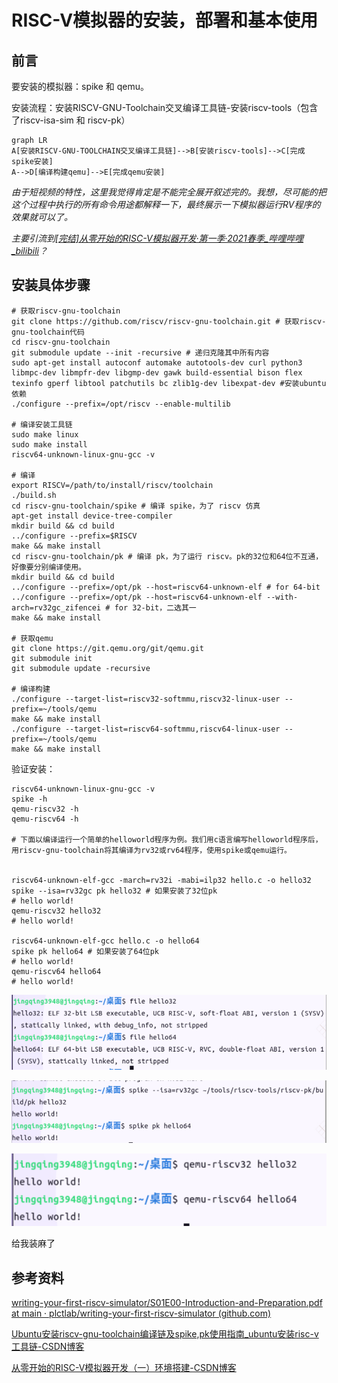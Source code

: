 # RISC-V模拟器的安装，部署和基本使用

## 前言

要安装的模拟器：spike 和 qemu。

安装流程：安装RISCV-GNU-Toolchain交叉编译工具链-安装riscv-tools（包含了riscv-isa-sim 和 riscv-pk）

```mermaid
graph LR
A[安装RISCV-GNU-TOOLCHAIN交叉编译工具链]-->B[安装riscv-tools]-->C[完成spike安装]
A-->D[编译构建qemu]-->E[完成qemu安装]
```

*由于短视频的特性，这里我觉得肯定是不能完全展开叙述完的。我想，尽可能的把这个过程中执行的所有命令用途都解释一下，最终展示一下模拟器运行RV程序的效果就可以了。*

*主要引流到[[完结\]从零开始的RISC-V模拟器开发·第一季·2021春季_哔哩哔哩_bilibili](https://www.bilibili.com/video/BV12Z4y1c74c/?spm_id_from=333.999.0.0&vd_source=05baa16b109824edfe68909895264c33)？*

## 安装具体步骤

```shell
# 获取riscv-gnu-toolchain
git clone https://github.com/riscv/riscv-gnu-toolchain.git # 获取riscv-gnu-toolchain代码
cd riscv-gnu-toolchain 
git submodule update --init -recursive # 递归克隆其中所有内容
sudo apt-get install autoconf automake autotools-dev curl python3 libmpc-dev libmpfr-dev libgmp-dev gawk build-essential bison flex texinfo gperf libtool patchutils bc zlib1g-dev libexpat-dev #安装ubuntu依赖
./configure --prefix=/opt/riscv --enable-multilib

# 编译安装工具链
sudo make linux
sudo make install
riscv64-unknown-linux-gnu-gcc -v
 
# 编译
export RISCV=/path/to/install/riscv/toolchain
./build.sh
cd riscv-gnu-toolchain/spike # 编译 spike，为了 riscv 仿真
apt-get install device-tree-compiler
mkdir build && cd build
../configure --prefix=$RISCV
make && make install
cd riscv-gnu-toolchain/pk # 编译 pk，为了运行 riscv。pk的32位和64位不互通，好像要分别编译使用。
mkdir build && cd build
../configure --prefix=/opt/pk --host=riscv64-unknown-elf # for 64-bit
../configure --prefix=/opt/pk --host=riscv64-unknown-elf --with-arch=rv32gc_zifencei # for 32-bit，二选其一
make && make install

# 获取qemu
git clone https://git.qemu.org/git/qemu.git
git submodule init  
git submodule update -recursive

# 编译构建
./configure --target-list=riscv32-softmmu,riscv32-linux-user --prefix=~/tools/qemu
make && make install
./configure --target-list=riscv64-softmmu,riscv64-linux-user --prefix=~/tools/qemu
make && make install
```

验证安装：

```shell
riscv64-unknown-linux-gnu-gcc -v
spike -h
qemu-riscv32 -h
qemu-riscv64 -h

# 下面以编译运行一个简单的helloworld程序为例。我们用c语言编写helloworld程序后，用riscv-gnu-toolchain将其编译为rv32或rv64程序，使用spike或qemu运行。


riscv64-unknown-elf-gcc -march=rv32i -mabi=ilp32 hello.c -o hello32
spike --isa=rv32gc pk hello32 # 如果安装了32位pk
# hello world!
qemu-riscv32 hello32
# hello world!

riscv64-unknown-elf-gcc hello.c -o hello64
spike pk hello64 # 如果安装了64位pk
# hello world!
qemu-riscv64 hello64
# hello world!
```

![image-20240729220508708](https://raw.githubusercontent.com/Jingqing3948/FigureBed/main/mdImages/202407292205747.png)

![image-20240729220420019](https://raw.githubusercontent.com/Jingqing3948/FigureBed/main/mdImages/202407292204227.png)

![image-20240729220448386](https://raw.githubusercontent.com/Jingqing3948/FigureBed/main/mdImages/202407292204420.png)

给我装麻了

## 参考资料

[writing-your-first-riscv-simulator/S01E00-Introduction-and-Preparation.pdf at main · plctlab/writing-your-first-riscv-simulator (github.com)](https://github.com/plctlab/writing-your-first-riscv-simulator/blob/main/S01E00-Introduction-and-Preparation.pdf)

[Ubuntu安装riscv-gnu-toolchain编译链及spike,pk使用指南_ubuntu安装risc-v工具链-CSDN博客](https://blog.csdn.net/qq_45149657/article/details/134070279)

[从零开始的RISC-V模拟器开发（一）环境搭建-CSDN博客](https://jingqing3948.blog.csdn.net/article/details/134609738)